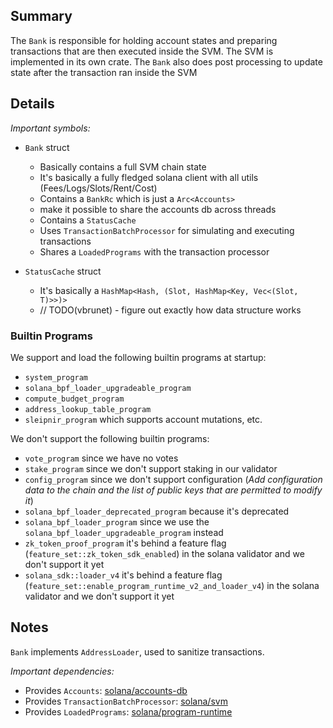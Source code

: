 ## Summary

The `Bank` is responsible for holding account states and preparing transactions
that are then executed inside the SVM. The SVM is implemented in its own crate.
The `Bank` also does post processing to update state after the transaction ran inside the SVM

## Details

*Important symbols:*

- `Bank` struct
  - Basically contains a full SVM chain state
  - It's basically a fully fledged solana client with all utils (Fees/Logs/Slots/Rent/Cost)
  - Contains a `BankRc` which is just a `Arc<Accounts>`
  - make it possible to share the accounts db across threads
  - Contains a `StatusCache`
  - Uses `TransactionBatchProcessor` for simulating and executing transactions
  - Shares a `LoadedPrograms` with the transaction processor


- `StatusCache` struct
  - It's basically a `HashMap<Hash, (Slot, HashMap<Key, Vec<(Slot, T)>>)>`
  - // TODO(vbrunet) - figure out exactly how data structure works

### Builtin Programs

We support and load the following builtin programs at startup:

- `system_program`
- `solana_bpf_loader_upgradeable_program`
- `compute_budget_program`
- `address_lookup_table_program`
- `sleipnir_program` which supports account mutations, etc.

We don't support the following builtin programs:

- `vote_program` since we have no votes
- `stake_program` since we don't support staking in our validator
- `config_program` since we don't support configuration (_Add configuration data to the chain and the
list of public keys that are permitted to modify it_)
- `solana_bpf_loader_deprecated_program` because it's deprecated
- `solana_bpf_loader_program` since we use the `solana_bpf_loader_upgradeable_program` instead
- `zk_token_proof_program` it's behind a feature flag (`feature_set::zk_token_sdk_enabled`) in
  the solana validator and we don't support it yet
- `solana_sdk::loader_v4` it's behind a feature flag (`feature_set::enable_program_runtime_v2_and_loader_v4`) in the solana
  validator and we don't support it yet

## Notes

`Bank` implements `AddressLoader`, used to sanitize transactions.

*Important dependencies:*

- Provides `Accounts`: [solana/accounts-db](../solana/accounts-db/README.md)
- Provides `TransactionBatchProcessor`: [solana/svm](../solana/svm/README.md)
- Provides `LoadedPrograms`: [solana/program-runtime](../solana/program-runtime/README.md)
